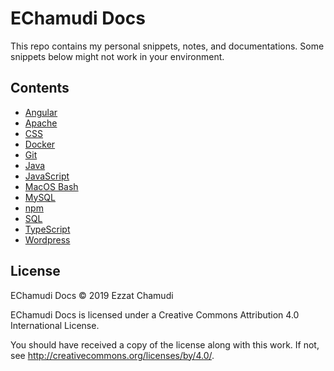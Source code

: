# EChamudi Docs
This repo contains my personal snippets, notes, and documentations. Some snippets below might not work in your environment. 

## Contents
- [Angular](Angular.md)
- [Apache](Apache.md)
- [CSS](CSS.md)
- [Docker](Docker.md)
- [Git](Git.md)
- [Java](Java.md)
- [JavaScript](JavaScript.md)
- [MacOS Bash](MacBash.md)
- [MySQL](MySQL.md)
- [npm](npm.md)
- [SQL](SQL.md)
- [TypeScript](TypeScript.md)
- [Wordpress](Wordpress.md)

## License

EChamudi Docs © 2019 Ezzat Chamudi

EChamudi Docs is licensed under a
Creative Commons Attribution 4.0 International License.

You should have received a copy of the license along with this
work. If not, see <http://creativecommons.org/licenses/by/4.0/>.
